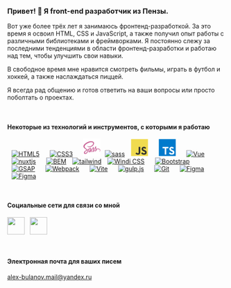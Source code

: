 ### Привет! 👋  Я front-end разработчик из Пензы.


<p>Вот уже более трёх лет я занимаюсь фронтенд-разработкой. За это время я освоил HTML, CSS и JavaScript, а также получил опыт работы с различными библиотеками и фреймворками. Я постоянно слежу за последними тенденциями в области фронтенд-разработки и работаю над тем, чтобы улучшить свои навыки.</p>
<p>В свободное время мне нравится смотреть фильмы, играть в футбол и хоккей, а также наслаждаться пиццей.</p>
<p>Я всегда рад общению и готов ответить на ваши вопросы или просто поболтать о проектах.</p>

<br/>

#### Некоторые из технологий и инструментов, с которыми я работаю
<a href="https://developer.mozilla.org/en-US/docs/Glossary/HTML5" target="_blank" rel="noreferrer" style="margin: 0 10px;"><img src="https://raw.githubusercontent.com/danielcranney/readme-generator/main/public/icons/skills/html5-colored.svg" width="40" height="40" alt="HTML5" /></a>
<a href="https://www.w3.org/TR/CSS/#css" target="_blank" rel="noreferrer" style="margin: 0 10px;"><img src="https://raw.githubusercontent.com/danielcranney/readme-generator/main/public/icons/skills/css3-colored.svg" width="40" height="40" alt="CSS3" /></a>
<a href="https://sass-lang.com" target="_blank" rel="noreferrer" style="margin: 0 10px;"><img src="https://raw.githubusercontent.com/devicons/devicon/master/icons/sass/sass-original.svg" alt="sass" width="40" height="40"/></a><a href="https://sass-lang.com" target="_blank" rel="noreferrer"><img src="https://cdn.jsdelivr.net/gh/devicons/devicon/icons/less/less-plain-wordmark.svg" alt="sass" width="40" height="40"/></a>
<a href="https://developer.mozilla.org/en-US/docs/Web/JavaScript" target="_blank" rel="noreferrer" style="margin: 0 10px;"><img src="https://raw.githubusercontent.com/devicons/devicon/master/icons/javascript/javascript-original.svg" alt="javascript" width="40" height="40"/></a>
<a href="https://www.typescriptlang.org/" target="_blank" rel="noreferrer" style="margin: 0 10px;"><img src="https://raw.githubusercontent.com/devicons/devicon/master/icons/typescript/typescript-original.svg" alt="typescript" width="40" height="40"/></a>
<a href="https://vuejs.org/" target="_blank" rel="noreferrer" style="margin: 0 10px;"><img src="https://raw.githubusercontent.com/danielcranney/readme-generator/main/public/icons/skills/vuejs-colored.svg" width="40" height="40" alt="Vue" /></a>
<a href="https://nuxtjs.org/" target="_blank" rel="noreferrer" style="margin: 0 10px;"><img src="https://www.vectorlogo.zone/logos/nuxtjs/nuxtjs-icon.svg" alt="nuxtjs" width="40" height="40"/></a>
<a href="http://getbem.com/" target="_blank" rel="noreferrer" style="margin: 0 10px;"><img src="https://profilinator.rishav.dev/skills-assets/bem.svg" alt="BEM" width="40" height="40" /></a>
<a href="https://tailwindcss.com/" target="_blank" rel="noreferrer"><img src="https://www.vectorlogo.zone/logos/tailwindcss/tailwindcss-icon.svg" alt="tailwind" width="40" height="40"/></a>
<a href="https://www.windicss.org/" target="_blank" style="margin: 0 10px;"><img src="https://profilinator.rishav.dev/skills-assets/windicss.svg" alt="Windi CSS" width="40" height="40" /></a>
<a href="https://getbootstrap.com/" target="_blank" rel="noreferrer" style="margin: 0 10px;"><img src="https://raw.githubusercontent.com/danielcranney/readme-generator/main/public/icons/skills/bootstrap-colored.svg" width="40" height="40" alt="Bootstrap" /></a>
<a href="https://gsap.com/" target="_blank" rel="noreferrer" style="margin: 0 10px;"><img src="https://api.iconify.design/logos:greensock-icon.svg" width="40" height="40" alt="GSAP" /></a>
<a href="https://webpack.js.org/" target="_blank" rel="noreferrer" style="margin: 0 10px;"><img src="https://profilinator.rishav.dev/skills-assets/webpack-original.svg" alt="Webpack" width="40" height="40" /></a>
<a href="https://vitejs.dev/" target="_blank" rel="noreferrer" style="margin: 0 10px;"><img src="https://raw.githubusercontent.com/danielcranney/readme-generator/main/public/icons/skills/vite-colored.svg" width="40" height="40" alt="Vite" /></a>
<a href="https://gulpjs.com/" target="_blank" rel="noreferrer" style="margin: 0 10px;"><img src="https://profilinator.rishav.dev/skills-assets/gulp-plain.svg" alt="gulp.js" width="40" height="40" /></a>
<a href="https://github.com/" target="_blank" rel="noreferrer" style="margin: 0 10px;"><img src="https://profilinator.rishav.dev/skills-assets/git-scm-icon.svg" alt="Git" width="40" height="40" /></a>
<a href="https://www.figma.com/" target="_blank" rel="noreferrer" style="margin: 0 10px;"><img src="https://profilinator.rishav.dev/skills-assets/figma-icon.svg" alt="Figma" width="40" height="40" /></a>
<a href="https://supabase.com/" target="_blank" rel="noreferrer" style="margin: 0 10px;"><img src="https://api.iconify.design/logos:supabase-icon.svg" alt="Figma" width="40" height="40" /></a>

<br/>

#### Социальные сети для связи со мной
<a href="https://t.me/alexanderbulanov" target="_blank" rel="noreferrer"><img src="https://raw.githubusercontent.com/maurodesouza/profile-readme-generator/master/src/assets/icons/social/telegram/default.svg" width="40px" height="40px" alt=""/></a> &nbsp;
<a href="http://www.instagram.com/alexbulanov.mail" target="_blank" rel="noreferrer"><img src="https://raw.githubusercontent.com/maurodesouza/profile-readme-generator/master/src/assets/icons/social/instagram/default.svg" width="40px" height="40px" alt=""/></a>

<br/>

#### Электронная почта для ваших писем
<a href="mailto:alex-bulanov.mail@yandex.ru">alex-bulanov.mail@yandex.ru</a>

<br/>

<!--
**alex-bulanov/alex-bulanov** is a ✨ _special_ ✨ repository because its `README.md` (this file) appears on your GitHub profile.

Here are some ideas to get you started:

- 🔭 I’m currently working on ...
- 🌱 I’m currently learning ...
- 👯 I’m looking to collaborate on ...
- 🤔 I’m looking for help with ...
- 💬 Ask me about ...
- 📫 How to reach me: ...
- 😄 Pronouns: ...
- ⚡ Fun fact: ...

-->
